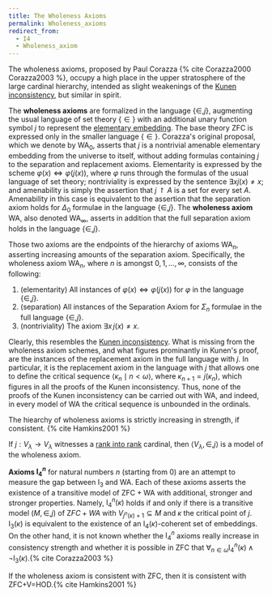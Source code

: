 ```yaml
---
title: The Wholeness Axioms
permalink: Wholeness_axioms
redirect_from:
  - I4
  - Wholeness_axiom
---
```



The wholeness axioms, proposed by Paul Corazza
{% cite Corazza2000 Corazza2003 %}, occupy a high place in the
upper stratosphere of the large cardinal hierarchy, intended as slight
weakenings of the [Kunen
inconsistency](Kunen_inconsistency "Kunen inconsistency"),
but similar in spirit.

The **wholeness axioms** are formalized in the language $\{\in,j\}$,
augmenting the usual language of set theory $\{\in\}$ with an
additional unary function symbol $j$ to represent the [elementary
embedding](Elementary_embedding "Elementary embedding").
The base theory ZFC is expressed only in the smaller language
$\{\in\}$. Corazza's original proposal, which we denote by
$\text{WA}_0$, asserts that $j$ is a nontrivial amenable elementary
embedding from the universe to itself, without adding formulas
containing $j$ to the separation and replacement axioms. Elementarity is
expressed by the scheme $\varphi(x)\iff\varphi(j(x))$, where
$\varphi$ runs through the formulas of the usual language of set
theory; nontriviality is expressed by the sentence $\exists x
j(x)\not=x$; and amenability is simply the assertion that
$j\upharpoonright A$ is a set for every set $A$. Amenability in this
case is equivalent to the assertion that the separation axiom holds for
$\Delta_0$ formulae in the language $\{\in,j\}$. The **wholeness
axiom** $\text{WA}$, also denoted $\text{WA}_\infty$, asserts in
addition that the full separation axiom holds in the language
$\{\in,j\}$.

Those two axioms are the endpoints of the hierarchy of axioms
$\text{WA}_n$, asserting increasing amounts of the separation axiom.
Specifically, the wholeness axiom $\text{WA}_n$, where $n$ is amongst
$0,1,\ldots,\infty$, consists of the following:

1.  (elementarity) All instances of $\varphi(x)\iff\varphi(j(x))$ for
    $\varphi$ in the language $\{\in,j\}$.
2.  (separation) All instances of the Separation Axiom for $\Sigma_n$
    formulae in the full language $\{\in,j\}$.
3.  (nontriviality) The axiom $\exists x\,j(x)\not=x$.

Clearly, this resembles the [Kunen
inconsistency](Kunen_inconsistency "Kunen inconsistency").
What is missing from the wholeness axiom schemes, and what figures
prominantly in Kunen's proof, are the instances of the replacement axiom
in the full language with $j$. In particular, it is the replacement
axiom in the language with $j$ that allows one to define the critical
sequence $\langle \kappa_n\mid n\lt\omega\rangle$, where
$\kappa_{n+1}=j(\kappa_n)$, which figures in all the proofs of the
Kunen inconsistency. Thus, none of the proofs of the Kunen inconsistency
can be carried out with $\text{WA}$, and indeed, in every model of
$\text{WA}$ the critical sequence is unbounded in the ordinals.

The hiearchy of wholeness axioms is strictly increasing in strength, if
consistent. {% cite Hamkins2001 %}

If $j:V_\lambda\to V_\lambda$ witnesses a [rank into
rank](Rank_into_rank "Rank into rank")
cardinal, then $\langle V_\lambda,\in,j\rangle$ is a model of the
wholeness axiom.

**Axioms $\mathrm{I}_4^n$** for natural numbers $n$ (starting from
$0$) are an attempt to measure the gap between $\mathrm{I}_3$ and
$\mathrm{WA}$. Each of these axioms asserts the existence of a
transitive model of $\mathrm{ZFC} + \mathrm{WA}$ with additional,
stronger and stronger properties. Namely, $\mathrm{I}_4^n(\kappa)$
holds if and only if there is a transitive model $(M,\in,j)$ of
$\mathrm ZFC+WA$ with $V_{j^n(\kappa)+1}\subseteq M$ and $\kappa$
the critical point of $j$. $\mathrm{I}_3(κ)$ is equivalent to the
existence of an $\mathrm{I}_4(κ)$-coherent set of embeddings. On the
other hand, it is not known whether the $\mathrm{I}_4^n$ axioms really
increase in consistency strength and whether it is possible in
$\mathrm{ZFC}$ that $\forall _{n\in\omega} \mathrm{I}_4^n(κ)
\land \neg
\mathrm{I}_3(κ)$.{% cite Corazza2003 %}

If the wholeness axiom is consistent with $\text{ZFC}$, then it is
consistent with
$\text{ZFC+V=HOD}$.{% cite Hamkins2001 %}

